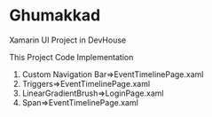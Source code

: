 # Ghumakkad
Xamarin UI Project in DevHouse

This Project Code Implementation 
1.  Custom Navigation Bar=>EventTimelinePage.xaml
2.  Triggers=>EventTimelinePage.xaml
3.  LinearGradientBrush=>LoginPage.xaml
4.  Span=>EventTimelinePage.xaml



